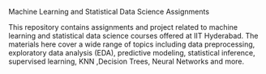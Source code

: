 Machine Learning and Statistical Data Science Assignments

This repository contains assignments and project related to machine learning and statistical data science courses offered at IIT Hyderabad. The materials here cover a wide range of topics including data preprocessing, exploratory data analysis (EDA), predictive modeling, statistical inference, supervised learning, KNN ,Decision Trees, Neural Networks and more.
